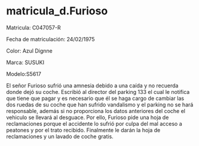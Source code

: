 # matricula_d.Furioso
Matricula: C047057-R

Fecha de matriculación: 24/02/1975

Color: Azul Dignne

Marca: SUSUKI

Modelo:S5617

El señor Furioso sufrió una amnesia debido a una caída y no recuerda donde dejó su coche. Escribió al director del parking 133 el cual le notifica que tiene que pagar y es necesario que él se haga cargo de cambiar las dos ruedas de su coche que han sufrido vandalismo y el parking no se hará responsable, además si no proporciona los datos anteriores del coche el vehiculo se llevará al desguace. Por ello, Furioso pide una hoja de reclamaciones porque el accidente lo sufrió por culpa del mal acceso a peatones y por el trato recibido. Finalmente le darán la hoja de reclamaciones y un lavado de coche gratis.
